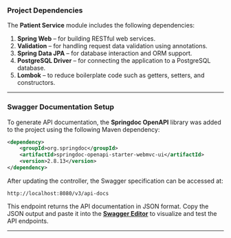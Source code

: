 ### Project Dependencies

The **Patient Service** module includes the following dependencies:

1. **Spring Web** – for building RESTful web services.
2. **Validation** – for handling request data validation using annotations.
3. **Spring Data JPA** – for database interaction and ORM support.
4. **PostgreSQL Driver** – for connecting the application to a PostgreSQL database.
5. **Lombok** – to reduce boilerplate code such as getters, setters, and constructors.

---

### Swagger Documentation Setup

To generate API documentation, the **Springdoc OpenAPI** library was added to the project using the following Maven dependency:

```xml
<dependency>
    <groupId>org.springdoc</groupId>
    <artifactId>springdoc-openapi-starter-webmvc-ui</artifactId>
    <version>2.8.13</version>
</dependency>
```

After updating the controller, the Swagger specification can be accessed at:

```
http://localhost:8080/v3/api-docs
```

This endpoint returns the API documentation in JSON format.
Copy the JSON output and paste it into the **[Swagger Editor](https://editor.swagger.io/)** to visualize and test the API endpoints.

---
